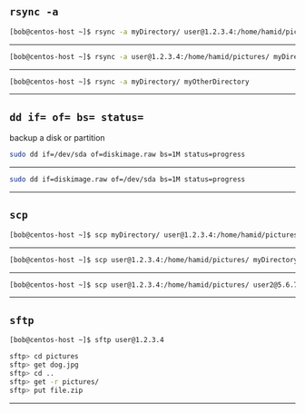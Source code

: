 

## `rsync -a`

```bash
[bob@centos-host ~]$ rsync -a myDirectory/ user@1.2.3.4:/home/hamid/pictures/
```

________________________________________________________________________________________________



```bash
[bob@centos-host ~]$ rsync -a user@1.2.3.4:/home/hamid/pictures/ myDirectory/
```

________________________________________________________________________________________________




```bash
[bob@centos-host ~]$ rsync -a myDirectory/ myOtherDirectory 
```

________________________________________________________________________________________________


## `dd if= of= bs= status=`

backup a disk or partition

```bash
sudo dd if=/dev/sda of=diskimage.raw bs=1M status=progress
```

________________________________________________________________________________________________




```bash
sudo dd if=diskimage.raw of=/dev/sda bs=1M status=progress
```

________________________________________________________________________________________________



## `scp`

```bash
[bob@centos-host ~]$ scp myDirectory/ user@1.2.3.4:/home/hamid/pictures/
```

________________________________________________________________________________________________




```bash
[bob@centos-host ~]$ scp user@1.2.3.4:/home/hamid/pictures/ myDirectory/
```

________________________________________________________________________________________________




```bash
[bob@centos-host ~]$ scp user@1.2.3.4:/home/hamid/pictures/ user2@5.6.7.8:/home/user2/photos/
```


________________________________________________________________________________________________


## `sftp`

```bash
[bob@centos-host ~]$ sftp user@1.2.3.4

sftp> cd pictures
sftp> get dog.jpg 
sftp> cd ..
sftp> get -r pictures/
sftp> put file.zip 
```

________________________________________________________________________________________________
